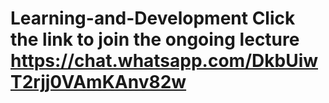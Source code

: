 # Learning-and-Development Click the link to join the ongoing lecture https://chat.whatsapp.com/DkbUiwT2rjj0VAmKAnv82w
